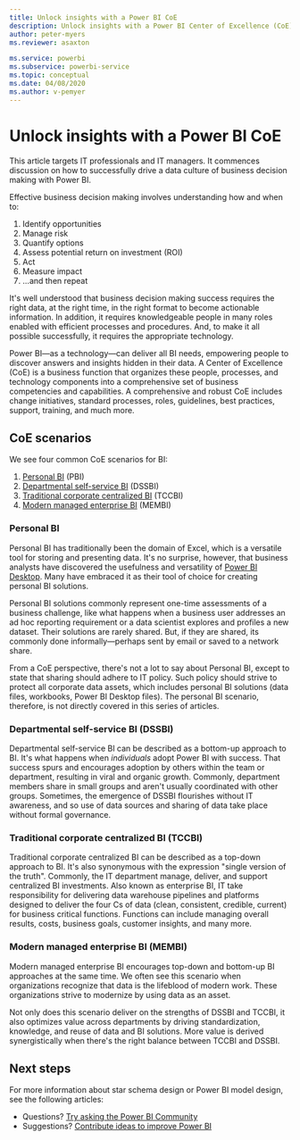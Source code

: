 ```yaml
---
title: Unlock insights with a Power BI CoE
description: Unlock insights with a Power BI Center of Excellence (CoE).
author: peter-myers
ms.reviewer: asaxton

ms.service: powerbi
ms.subservice: powerbi-service
ms.topic: conceptual
ms.date: 04/08/2020
ms.author: v-pemyer
---
```

# Unlock insights with a Power BI CoE

This article targets IT professionals and IT managers. It commences discussion on how to successfully drive a data culture of business decision making with Power BI.

Effective business decision making involves understanding how and when to:

1. Identify opportunities
1. Manage risk
1. Quantify options
1. Assess potential return on investment (ROI)
1. Act
1. Measure impact
1. ...and then repeat

It's well understood that business decision making success requires the right data, at the right time, in the right format to become actionable information. In addition, it requires knowledgeable people in many roles enabled with efficient processes and procedures. And, to make it all possible successfully, it requires the appropriate technology.

Power BI—as a technology—can deliver all BI needs, empowering people to discover answers and insights hidden in their data. A Center of Excellence (CoE) is a business function that organizes these people, processes, and technology components into a comprehensive set of business competencies and capabilities. A comprehensive and robust CoE includes change initiatives, standard processes, roles, guidelines, best practices, support, training, and much more.

## CoE scenarios

We see four common CoE scenarios for BI:

1. [Personal BI](#personal-bi) (PBI)
1. [Departmental self-service BI](#departmental-self-service-bi) (DSSBI)
1. [Traditional corporate centralized BI](#traditional-corporate-centralized-bi) (TCCBI)
1. [Modern managed enterprise BI](#modern-managed-enterprise-bi) (MEMBI)

### Personal BI

Personal BI has traditionally been the domain of Excel, which is a versatile tool for storing and presenting data. It's no surprise, however, that business analysts have discovered the usefulness and versatility of [Power BI Desktop](../desktop-what-is-desktop.md). Many have embraced it as their tool of choice for creating personal BI solutions.

Personal BI solutions commonly represent one-time assessments of a business challenge, like what happens when a business user addresses an ad hoc reporting requirement or a data scientist explores and profiles a new dataset. Their solutions are rarely shared. But, if they are shared, its commonly done informally—perhaps sent by email or saved to a network share.

From a CoE perspective, there's not a lot to say about Personal BI, except to state that sharing should adhere to IT policy. Such policy should strive to protect all corporate data assets, which includes personal BI solutions (data files, workbooks, Power BI Desktop files). The personal BI scenario, therefore, is not directly covered in this series of articles.

### Departmental self-service BI (DSSBI)

Departmental self-service BI can be described as a bottom-up approach to BI. It's what happens when _individuals_ adopt Power BI with success. That success spurs and encourages adoption by others within the team or department, resulting in viral and organic growth. Commonly, department members share in small groups and aren't usually coordinated with other groups. Sometimes, the emergence of DSSBI flourishes without IT awareness, and so use of data sources and sharing of data take place without formal governance.

### Traditional corporate centralized BI (TCCBI)

Traditional corporate centralized BI can be described as a top-down approach to BI. It's also synonymous with the expression "single version of the truth". Commonly, the IT department manage, deliver, and support centralized BI investments. Also known as enterprise BI, IT take responsibility for delivering data warehouse pipelines and platforms designed to deliver the four Cs of data (clean, consistent, credible, current) for business critical functions. Functions can include managing overall results, costs, business goals, customer insights, and many more.

### Modern managed enterprise BI (MEMBI)

Modern managed enterprise BI encourages top-down and bottom-up BI approaches at the same time. We often see this scenario when organizations recognize that data is the lifeblood of modern work. These organizations strive to modernize by using data as an asset.

Not only does this scenario deliver on the strengths of DSSBI and TCCBI, it also optimizes value across departments by driving standardization, knowledge, and reuse of data and BI solutions. More value is derived synergistically when there's the right balance between TCCBI and DSSBI.

## Next steps

For more information about star schema design or Power BI model design, see the following articles:

- Questions? [Try asking the Power BI Community](https://community.powerbi.com/)
- Suggestions? [Contribute ideas to improve Power BI](https://ideas.powerbi.com/)
